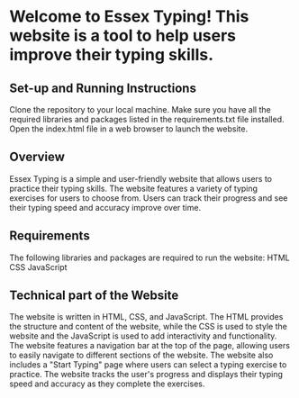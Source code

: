 # Welcome to Essex Typing! This website is a tool to help users improve their typing skills.

## Set-up and Running Instructions
Clone the repository to your local machine.
Make sure you have all the required libraries and packages listed in the requirements.txt file installed.
Open the index.html file in a web browser to launch the website.

## Overview
Essex Typing is a simple and user-friendly website that allows users to practice their typing skills. The website features a variety of typing exercises for users to choose from. Users can track their progress and see their typing speed and accuracy improve over time.

## Requirements
The following libraries and packages are required to run the website:
HTML
CSS
JavaScript

## Technical part of the Website
The website is written in HTML, CSS, and JavaScript. The HTML provides the structure and content of the website, while the CSS is used to style the website and the JavaScript is used to add interactivity and functionality. The website features a navigation bar at the top of the page, allowing users to easily navigate to different sections of the website. The website also includes a "Start Typing" page where users can select a typing exercise to practice. The website tracks the user's progress and displays their typing speed and accuracy as they complete the exercises.
